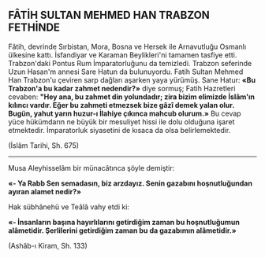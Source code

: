 ## FÂTİH SULTAN MEHMED HAN TRABZON FETHİNDE

Fâtih, devrinde Sırbistan, Mora, Bosna ve Hersek ile Arnavutluğu Osmanlı ülkesine kattı. İsfandiyar ve Karaman Beylikleri'ni tamamen tasfiye etti. Trabzon'daki Pontus Rum İmparatorluğunu da temizledi. Trabzon seferinde Uzun Hasan'm annesi Sare Hatun da bulunuyordu. Fatih Sultan Mehmed Han Trabzon'u çeviren sarp dağları aşarken yaya yürümüş. Sane Hatur: **«Bu Trabzon'a bu kadar zahmet nedendir?»** diye sormuş; Fatih Hazretleri cevaben: **"Hey ana, bu zahmet din yolundadır; zira bizim eli­mizde İslâm'ın kılıncı vardır. Eğer bu zahmeti etmezsek bize gâzî demek yalan olur. Bugün, yahut yarın huzur-ı İlahiye çıkınca mahcub olu­rum.»** Bu cevap yüce hükümdarın ne büyük bir mesuliyet hissi ile dolu olduğuna işaret etmek­tedir. İmparatorluk siyasetini de kısaca da olsa belirlemektedir.

(İslâm Tarihi, Sh. 675)

***

Musa Aleyhisselâm bir münacâtınca şöyle demiştir:

**«- Ya Rabb Sen semadasın, biz arzdayız. Senin gazabını hoşnutluğundan ayıran alamet nedir?»**

Hak sübhânehü ve Teâlâ vahy etdi ki:

**«- İnsanların başına hayırlılarını getirdiğim zaman bu hoşnutluğumun alâmetidir. Şerlileri­ni getirdiğim zaman bu da gazabımın alâmeti­dir.»**

(Ashâb-ı Kiram, Sh. 133)

